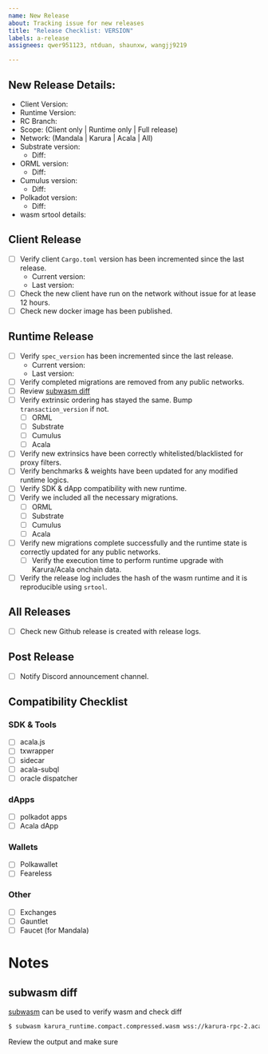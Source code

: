 ```yaml
---
name: New Release
about: Tracking issue for new releases
title: "Release Checklist: VERSION"
labels: a-release
assignees: qwer951123, ntduan, shaunxw, wangjj9219

---
```


## New Release Details:

- Client Version:
- Runtime Version:
- RC Branch:
- Scope: (Client only | Runtime only | Full release)
- Network: (Mandala | Karura | Acala | All)
- Substrate version:
  - Diff:
- ORML version:
  - Diff:
- Cumulus version:
  - Diff:
- Polkadot version:
  - Diff:
- wasm srtool details:

## Client Release

- [ ] Verify client `Cargo.toml` version has been incremented since the last release.
  - Current version:
  - Last version:
- [ ] Check the new client have run on the network without issue for at lease 12 hours.
- [ ] Check new docker image has been published.

## Runtime Release

- [ ] Verify `spec_version` has been incremented since the last release.
  - Current version:
  - Last version:
- [ ] Verify completed migrations are removed from any public networks.
- [ ] Review [subwasm diff](#subwasm-diff)
- [ ] Verify extrinsic ordering has stayed the same. Bump `transaction_version` if not.
  - [ ] ORML
  - [ ] Substrate
  - [ ] Cumulus
  - [ ] Acala
- [ ] Verify new extrinsics have been correctly whitelisted/blacklisted for proxy filters.
- [ ] Verify benchmarks & weights have been updated for any modified runtime logics.
- [ ] Verify SDK & dApp compatibility with new runtime.
- [ ] Verify we included all the necessary migrations.
  - [ ] ORML
  - [ ] Substrate
  - [ ] Cumulus
  - [ ] Acala
- [ ] Verify new migrations complete successfully and the runtime state is correctly updated for any public networks.
  - [ ] Verify the execution time to perform runtime upgrade with Karura/Acala onchain data.
- [ ] Verify the release log includes the hash of the wasm runtime and it is reproducible using `srtool`.

## All Releases

- [ ] Check new Github release is created with release logs.

## Post Release

- [ ] Notify Discord announcement channel.

## Compatibility Checklist

### SDK & Tools

- [ ] acala.js
- [ ] txwrapper
- [ ] sidecar
- [ ] acala-subql
- [ ] oracle dispatcher

### dApps

- [ ] polkadot apps
- [ ] Acala dApp

### Wallets

- [ ] Polkawallet
- [ ] Feareless

### Other

- [ ] Exchanges
- [ ] Gauntlet
- [ ] Faucet (for Mandala)

# Notes

## subwasm diff

[subwasm](https://github.com/chevdor/subwasm/) can be used to verify wasm and check diff

```bash
$ subwasm karura_runtime.compact.compressed.wasm wss://karura-rpc-2.aca-api.network/ws
```

Review the output and make sure 
